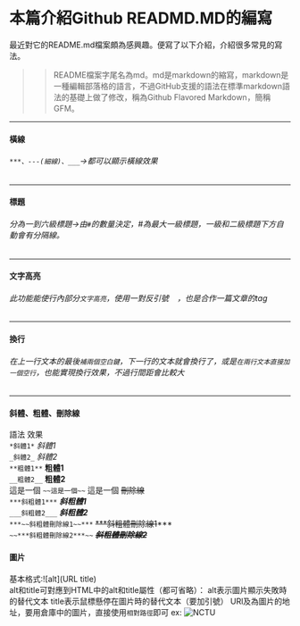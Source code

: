 # 本篇介紹Github READMD.MD的編寫  
最近對它的README.md檔案頗為感興趣。便寫了以下介紹，介紹很多常見的寫法。
>> README檔案字尾名為md。md是markdown的縮寫，markdown是一種編輯部落格的語言，不過GitHub支援的語法在標準markdown語法的基礎上做了修改，稱為Github Flavored Markdown，簡稱GFM。  
***
#### 橫線  
###### `***、---(細線)、___`->都可以顯示橫線效果
---
#### 標題  
###### 分為一到六級標題->由`#`的數量決定，#為最大一級標題，一級和二級標題下方自動會有分隔線。
---
#### 文字高亮    
###### 此功能能使行內部分`文字高亮`，使用一對反引號 ` ` ，也是合作一篇文章的tag 
---
#### 換行  
###### 在上一行文本的最後`補兩個空白鍵`，下一行的文本就會換行了，或是`在兩行文本直接加一個空行`，也能實現換行效果，不過行間距會比較大
---
#### 斜體、粗體、刪除線
語法    效果  
`*斜體1*`	*斜體1*  
`_斜體2_`	_斜體2_  
`**粗體1**`	**粗體1**  
`__粗體2__`	__粗體2__   
這是一個 `~~這是一個~~`	這是一個 ~~刪除線~~  
`***斜粗體1***`	***斜粗體1***  
`___斜粗體2___`	___斜粗體2___  
`***~~斜粗體刪除線1~~***`	~~***斜粗體刪除線1~~***    
`~~***斜粗體刪除線2***~~`	~~***斜粗體刪除線2***~~    
#### 圖片
基本格式:![alt](URL title)  
alt和title可對應到HTML中的alt和title屬性（都可省略）：
alt表示圖片顯示失敗時的替代文本
title表示鼠標懸停在圖片時的替代文本（要加引號）
URl及為圖片的地址，要用倉庫中的圖片，直接使用`相對路徑`即可
ex:
![NCTU](https://github.com/DONG-GUAN-CHENG/pages-demo/raw/master/photo/001. "交通大學")
